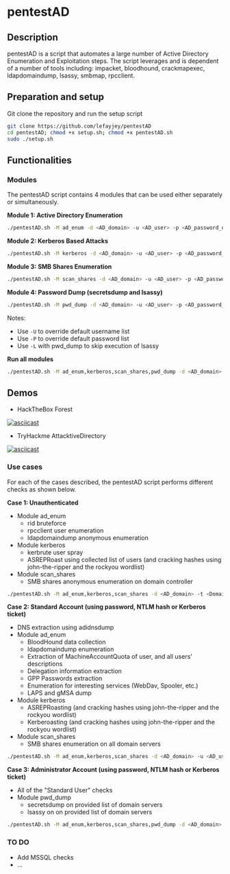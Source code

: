 # pentestAD

## Description

pentestAD is a script that automates a large number of Active Directory Enumeration and Exploitation steps. The script leverages and is dependent of a number of tools including: impacket, bloodhound, crackmapexec, ldapdomaindump, lsassy, smbmap, rpcclient. 

## Preparation and setup

Git clone the repository and run the setup script

```bash
git clone https://github.com/lefayjey/pentestAD
cd pentestAD; chmod +x setup.sh; chmod +x pentestAD.sh
sudo ./setup.sh
```

## Functionalities

### Modules
The pentestAD script contains 4 modules that can be used either separately or simultaneously.

**Module 1: Active Directory Enumeration**

```bash
./pentestAD.sh -M ad_enum -d <AD_domain> -u <AD_user> -p <AD_password_or_hash[LM:NT]_or_kerbticket[./krb5cc_ticket]> -t <Domain_Controller_IP> -o <output_dir>
```

**Module 2: Kerberos Based Attacks**

```bash
./pentestAD.sh -M kerberos -d <AD_domain> -u <AD_user> -p <AD_password_or_hash[LM:NT]_or_kerbticket[./krb5cc_ticket]> -t <Domain_Controller_IP> -o <output_dir>
```

**Module 3: SMB Shares Enumeration**

```bash
./pentestAD.sh -M scan_shares -d <AD_domain> -u <AD_user> -p <AD_password_or_hash[LM:NT]_or_kerbticket[./krb5cc_ticket]>  -t <Domain_Controller_IP> -o <output_dir>
```

**Module 4: Password Dump (secretsdump and lsassy)**

```bash
./pentestAD.sh -M pwd_dump -d <AD_domain> -u <AD_user> -p <AD_password_or_hash[LM:NT]_or_kerbticket[./krb5cc_ticket]>  -t <Domain_Controller_IP> -S <domain_servers_list> -o <output_dir>
```

Notes:
- Use `-U` to override default username list
- Use `-P` to override default password list
- Use `-L` with pwd_dump to skip execution of lsassy

**Run all modules**

```bash
./pentestAD.sh -M ad_enum,kerberos,scan_shares,pwd_dump -d <AD_domain> -u <AD_user> -p <AD_password_or_hash[LM:NT]_or_kerbticket[./krb5cc_ticket]> -t <Domain_Controller_IP> -o <output_dir>
```

## Demos
- HackTheBox Forest

[![asciicast](https://asciinema.org/a/O7YnFOqvU3Ssd2lntzlEIuQIa.svg)](https://asciinema.org/a/O7YnFOqvU3Ssd2lntzlEIuQIa)

- TryHackme AttacktiveDirectory

[![asciicast](https://asciinema.org/a/e5KyoRJyigiQM6nRqLF3nomrZ.svg)](https://asciinema.org/a/e5KyoRJyigiQM6nRqLF3nomrZ)

### Use cases

For each of the cases described, the pentestAD script performs different checks as shown below.

**Case 1: Unauthenticated**
- Module ad_enum
    - rid bruteforce
    - rpcclient user enumeration
    - ldapdomaindump anonymous enumeration
- Module kerberos
    - kerbrute user spray
    - ASREPRoast using collected list of users (and cracking hashes using john-the-ripper and the rockyou wordlist)
- Module scan_shares
    - SMB shares anonymous enumeration on domain controller

```bash
./pentestAD.sh -M ad_enum,kerberos,scan_shares -d <AD_domain> -t <Domain_Controller_IP> -o <output_dir>
```

**Case 2: Standard Account (using password, NTLM hash or Kerberos ticket)**
- DNS extraction using adidnsdump
- Module ad_enum
    - BloodHound data collection
    - ldapdomaindump enumeration
    - Extraction of MachineAccountQuota of user, and all users' descriptions 
    - Delegation information extraction
    - GPP Passwords extraction
    - Enumeration for interesting services (WebDav, Spooler, etc.)
    - LAPS and gMSA dump
- Module kerberos
    - ASREPRoasting (and cracking hashes using john-the-ripper and the rockyou wordlist)
    - Kerberoasting (and cracking hashes using john-the-ripper and the rockyou wordlist)
- Module scan_shares
    - SMB shares enumeration on all domain servers

```bash
./pentestAD.sh -M ad_enum,kerberos,scan_shares -d <AD_domain> -u <AD_user> -p <AD_password_or_hash[LM:NT]_or_kerbticket[./krb5cc_ticket]> -t <Domain_Controller_IP> -o <output_dir>
```

**Case 3: Administrator Account (using password, NTLM hash or Kerberos ticket)**
- All of the "Standard User" checks
- Module pwd_dump
    - secretsdump on provided list of domain servers 
    - lsassy on on provided list of domain servers

```bash
./pentestAD.sh -M ad_enum,kerberos,scan_shares,pwd_dump -d <AD_domain> -u <AD_user> -p <AD_password_or_hash[LM:NT]_or_kerbticket[./krb5cc_ticket]> -t <Domain_Controller_IP> -S <domain_servers_list> -o <output_dir>
```

### TO DO
- Add MSSQL checks
- ...
